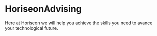 # HoriseonAdvising
Here at Horiseon we will help you achieve the skills you need to avance your technological future.
